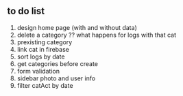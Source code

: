 ## to do list
1. design home page (with and without data)
3. delete a category ?? what happens for logs with that cat
4. prexisting category
5. link cat in firebase
6. sort logs by date
7. get categories before create
8. form validation
9. sidebar photo and user info
10. filter catAct by date